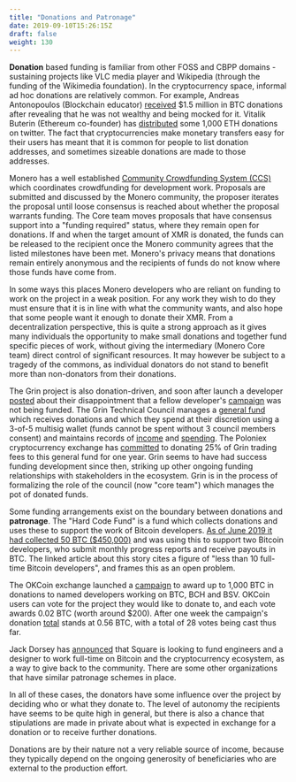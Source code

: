 ```yaml
---
title: "Donations and Patronage"
date: 2019-09-10T15:26:15Z
draft: false
weight: 130
---
```


**Donation** based funding is familiar from other FOSS and CBPP domains - sustaining projects like VLC media player and Wikipedia (through the funding of the Wikimedia foundation). In the cryptocurrency space, informal ad hoc donations are relatively common. For example, Andreas Antonopoulos (Blockchain educator) [received](https://qz.com/1151233/andreas-antonopoulos-got-1-5-million-in-bitcoin-donations-after-roger-ver-bitshamed-him/) $1.5 million in BTC donations after revealing that he was not wealthy and being mocked for it. Vitalik Buterin (Ethereum co-founder) has [distributed](https://twitter.com/VitalikButerin/status/1075181710730506240) some 1,000 ETH donations on twitter. The fact that cryptocurrencies make monetary transfers easy for their users has meant that it is common for people to list donation addresses, and sometimes sizeable donations are made to those addresses.

Monero has a well established [Community Crowdfunding System (CCS)](https://ccs.getmonero.org/what-is-ccs/) which coordinates crowdfunding for development work. Proposals are submitted and discussed by the Monero community, the proposer iterates the proposal until loose consensus is reached about whether the proposal warrants funding. The Core team moves proposals that have consensus support into a "funding required" status, where they remain open for donations. If and when the target amount of XMR is donated, the funds can be released to the recipient once the Monero community agrees that the listed milestones have been met. Monero's privacy means that donations remain entirely anonymous and the recipients of funds do not know where those funds have come from. 

In some ways this places Monero developers who are reliant on funding to work on the project in a weak position. For any work they wish to do they must ensure that it is in line with what the community wants, and also hope that some people want it enough to donate their XMR. From a decentralization perspective, this is quite a strong approach as it gives many individuals the opportunity to make small donations and together fund specific pieces of work, without giving the intermediary (Monero Core team) direct control of significant resources. It may however be subject to a tragedy of the commons, as individual donators do not stand to benefit more than non-donators from their donations. 

The Grin project is also donation-driven, and soon after launch a developer [posted](https://www.grin-forum.org/t/solved-early-disappointments/3682) about their disappointment that a fellow developer's [campaign](https://grin-tech.org/yeastplume) was not being funded. The Grin Technical Council manages a [general fund](https://grin-tech.org/general_funding) which receives donations and which they spend at their discretion using a 3-of-5 multisig wallet (funds cannot be spent without 3 council members consent) and maintains records of [income](https://github.com/mimblewimble/grin-pm/blob/master/financials/income_log.csv) and [spending](https://github.com/mimblewimble/grin-pm/blob/master/financials/spending_log.csv). The Poloniex cryptocurrency exchange has [committed](https://blog.circle.com/2019/02/14/poloniex-welcomes-grin/) to donating 25% of Grin trading fees to this general fund for one year. Grin seems to have had success funding development since then, striking up other ongoing funding relationships with stakeholders in the ecosystem. Grin is in the process of formalizing the role of the council (now "core team") which manages the pot of donated funds.

Some funding arrangements exist on the boundary between donations and **patronage**. The "Hard Code Fund" is a fund which collects donations and uses these to support the work of Bitcoin developers. [As of June 2019 it had collected 50 BTC ($450,000)](https://www.coindesk.com/hard-core-fund-collects-50-btc-in-china-to-support-bitcoin-developers) and was using this to support two Bitcoin developers, who submit monthly progress reports and receive payouts in BTC. The linked article about this story cites a figure of "less than 10 full-time Bitcoin developers", and frames this as an open problem.

The OKCoin exchange launched a [campaign](https://www.okcoin.com/1000btc) to award up to 1,000 BTC in donations to named developers working on BTC, BCH and BSV. OKCoin users can vote for the project they would like to donate to, and each vote awards 0.02 BTC (worth around $200). After one week the campaign's donation [total](https://twitter.com/RichardRed0x/status/1171444718443454466) stands at 0.56 BTC, with a total of 28 votes being cast thus far. 

Jack Dorsey has [announced](https://www.coindesk.com/square-hiring-crypto-engineers-bitcoin) that Square is looking to fund engineers and a designer to work full-time on Bitcoin and the cryptocurrency ecosystem, as a way to give back to the community. There are some other organizations that have similar patronage schemes in place. 

In all of these cases, the donators have some influence over the project by deciding who or what they donate to. The level of autonomy the recipients have seems to be quite high in general, but there is also a chance that stipulations are made in private about what is expected in exchange for a donation or to receive further donations. 

Donations are by their nature not a very reliable source of income, because they typically depend on the ongoing generosity of beneficiaries who are external to the production effort. 
